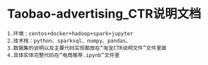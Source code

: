 # Taobao-advertising_CTR说明文档
	1.环境：centos+docker+hadoop+spark+jupyter
	2.技术栈：python、sparksql、numpy、pandas、
	3.数据集的说明以及主要代码实现都放在“淘宝CTR说明文件”文件里面
	4.具体实体完整代码在“电商推荐.ipynb”文件里

